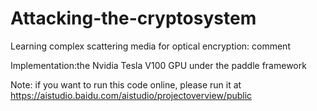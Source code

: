# Attacking-the-cryptosystem
Learning complex scattering media for optical encryption: comment

Implementation:the Nvidia Tesla V100 GPU under the paddle framework

Note: if you want to run this code online, please run it at https://aistudio.baidu.com/aistudio/projectoverview/public
